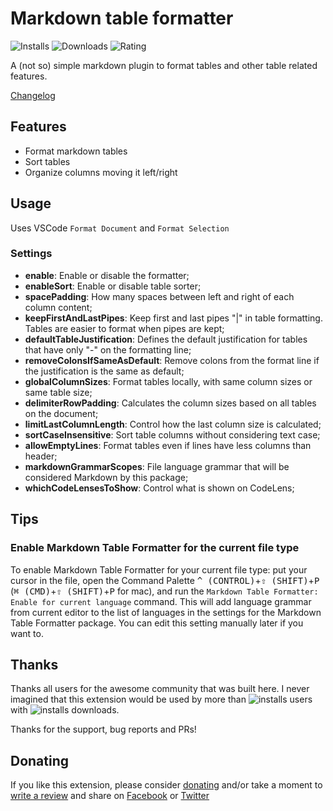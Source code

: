# Markdown table formatter

![Installs](https://img.shields.io/visual-studio-marketplace/i/fcrespo82.markdown-table-formatter)
![Downloads](https://img.shields.io/visual-studio-marketplace/d/fcrespo82.markdown-table-formatter)
![Rating](https://img.shields.io/visual-studio-marketplace/stars/fcrespo82.markdown-table-formatter)

A (not so) simple markdown plugin to format tables and other table related features.

[Changelog](https://github.com/fcrespo82/vscode-markdown-table-formatter/blob/master/CHANGELOG.md)

## Features
- Format markdown tables
- Sort tables
- Organize columns moving it left/right

## Usage

Uses VSCode `Format Document` and `Format Selection`

### Settings

- **enable**: Enable or disable the formatter;
- **enableSort**: Enable or disable table sorter;
- **spacePadding**: How many spaces between left and right of each column content;
- **keepFirstAndLastPipes**: Keep first and last pipes "|" in table formatting. Tables are easier to format when pipes are kept;
- **defaultTableJustification**: Defines the default justification for tables that have only "-" on the formatting line;
- **removeColonsIfSameAsDefault**: Remove colons from the format line if the justification is the same as default;
- **globalColumnSizes**: Format tables locally, with same column sizes or same table size;
- **delimiterRowPadding**: Calculates the column sizes based on all tables on the document;
- **limitLastColumnLength**: Control how the last column size is calculated;
- **sortCaseInsensitive**: Sort table columns without considering text case;
- **allowEmptyLines**: Format tables even if lines have less columns than header;
- **markdownGrammarScopes**: File language grammar that will be considered Markdown by this package;
- **whichCodeLensesToShow**: Control what is shown on CodeLens;

## Tips

### Enable Markdown Table Formatter for the current file type

To enable Markdown Table Formatter for your current file type: put your cursor in the file, open the Command Palette <kbd>^ (CONTROL)</kbd>+<kbd>⇧ (SHIFT)</kbd>+<kbd>P</kbd> (<kbd>⌘ (CMD)</kbd>+<kbd>⇧ (SHIFT)</kbd>+<kbd>P</kbd> for mac), and run the `Markdown Table Formatter: Enable for current language` command. This will add language grammar from current editor to the list of languages in the settings for the Markdown Table Formatter package. You can edit this setting manually later if you want to.

## Thanks

Thanks all users for the awesome community that was built here. I never imagined that this extension would be used by more than ![installs](https://img.shields.io/visual-studio-marketplace/i/fcrespo82.markdown-table-formatter?label=%20) users with ![installs](https://img.shields.io/visual-studio-marketplace/d/fcrespo82.markdown-table-formatter?label=%20) downloads.

Thanks for the support, bug reports and PRs!

## Donating

If you like this extension, please consider [donating](https://www.paypal.com/donate?hosted_button_id=73E3UAJNR2VM4) and/or take a moment to [write a review](https://marketplace.visualstudio.com/items?itemName=fcrespo82.markdown-table-formatter&ssr=false#review-details) and share on [Facebook](https://www.facebook.com/sharer/sharer.php?u=https%3A%2F%2Fmarketplace.visualstudio.com%2Fitems%3FitemName%3Dfcrespo82.markdown-table-formatter%23overview) or [Twitter](https://twitter.com/intent/tweet?text=Just%20discovered%20this%20extension%20on%20the%20%23VSMarketplace&url=https%3A%2F%2Fmarketplace.visualstudio.com%2Fitems%3FitemName%3Dfcrespo82.markdown-table-formatter%23overview)